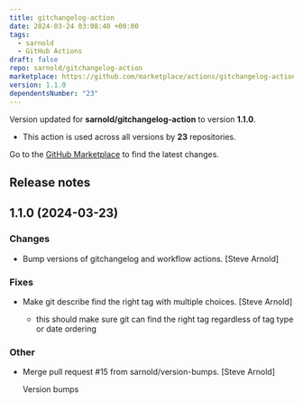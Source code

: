```yaml
---
title: gitchangelog-action
date: 2024-03-24 03:08:40 +00:00
tags:
  - sarnold
  - GitHub Actions
draft: false
repo: sarnold/gitchangelog-action
marketplace: https://github.com/marketplace/actions/gitchangelog-action
version: 1.1.0
dependentsNumber: "23"
---
```



Version updated for **sarnold/gitchangelog-action** to version **1.1.0**.
- This action is used across all versions by **23** repositories.

Go to the [GitHub Marketplace](https://github.com/marketplace/actions/gitchangelog-action) to find the latest changes.

## Release notes

## 1.1.0 (2024-03-23)

### Changes

* Bump versions of gitchangelog and workflow actions. [Steve Arnold]

### Fixes

* Make git describe find the right tag with multiple choices. [Steve Arnold]

  * this should make sure git can find the right tag regardless of
    tag type or date ordering

### Other

* Merge pull request #15 from sarnold/version-bumps. [Steve Arnold]

  Version bumps



